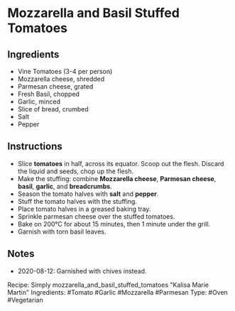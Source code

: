 # Mozzarella and Basil Stuffed Tomatoes

## Ingredients

* Vine Tomatoes (3-4 per person)
* Mozzarella cheese, shredded
* Parmesan cheese, grated
* Fresh Basil, chopped
* Garlic, minced
* Slice of bread, crumbed
* Salt
* Pepper


## Instructions

* Slice **tomatoes** in half, across its equator. Scoop out the flesh.
  Discard the liquid and seeds, chop up the flesh.
* Make the stuffing: combine **Mozzarella cheese**, **Parmesan cheese**,
  **basil**, **garlic**, and **breadcrumbs**.
* Season the tomato halves with **salt** and **pepper**.
* Stuff the tomato halves with the stuffing.
* Place tomato halves in a greased baking tray.
* Sprinkle parmesan cheese over the stuffed tomatoes.
* Bake on 200&deg;C for about 15 minutes, then 1 minute under the grill.
* Garnish with torn basil leaves.

## Notes

* 2020-08-12: Garnished with chives instead.

Recipe: Simply mozzarella_and_basil_stuffed_tomatoes "Kalisa Marie Martin"
Ingredients: #Tomato #Garlic #Mozzarella #Parmesan
Type: #Oven #Vegetarian
